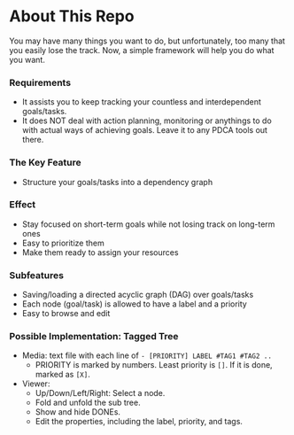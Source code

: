 # About This Repo
You may have many things you want to do, but unfortunately, too many that you easily lose the track.
Now, a simple framework will help you do what you want.

### Requirements
* It assists you to keep tracking your countless and interdependent goals/tasks.
* It does NOT deal with action planning, monitoring or anythings to do with actual ways of achieving goals. Leave it to any PDCA tools out there. 

### The Key Feature
* Structure your goals/tasks into a dependency graph

### Effect
* Stay focused on short-term goals while not losing track on long-term ones
* Easy to prioritize them
* Make them ready to assign your resources

### Subfeatures
* Saving/loading a directed acyclic graph (DAG) over goals/tasks
* Each node (goal/task) is allowed to have a label and a priority
* Easy to browse and edit

### Possible Implementation: Tagged Tree
* Media: text file with each line of `- [PRIORITY] LABEL #TAG1 #TAG2 ..`
    * PRIORITY is marked by numbers. Least priority is `[]`. If it is done, marked as `[X]`.
* Viewer:
    * Up/Down/Left/Right: Select a node.
    * Fold and unfold the sub tree.
    * Show and hide DONEs.
    * Edit the properties, including the label, priority, and tags.
